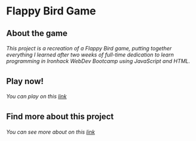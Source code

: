 # Flappy Bird Game
## About the game
###### This project is a recreation of a Flappy Bird game, putting together everything I learned after two weeks of full-time dedication to learn programming in Ironhack WebDev Bootcamp using JavaScript and HTML.
## Play now!
###### You can play on this [link](https://filipe98freitas.github.io/Flappy-Bird-Game/)
## Find more about this project
###### You can see more about on this [link](https://docs.google.com/presentation/d/196YudY-jT_9FZUtQoYbNYc7p5W0sd6dFUWiTQ-9aBu0/edit?usp=sharing)
